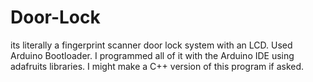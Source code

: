 # Door-Lock
its literally a fingerprint scanner door lock system with an LCD. Used Arduino Bootloader. I programmed all of it with the Arduino IDE using adafruits libraries. I might make a C++ version of this program if asked.
